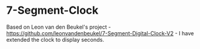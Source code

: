# 7-Segment-Clock

Based on Leon van den Beukel's project - https://github.com/leonvandenbeukel/7-Segment-Digital-Clock-V2 - I have extended the clock to display seconds.
